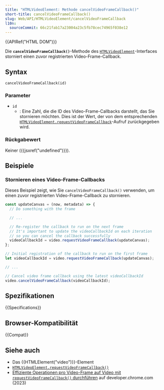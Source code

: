 ```yaml
---
title: "HTMLVideoElement: Methode cancelVideoFrameCallback()"
short-title: cancelVideoFrameCallback()
slug: Web/API/HTMLVideoElement/cancelVideoFrameCallback
l10n:
  sourceCommit: 66c21fab17a23004a23c5fb78cec74965f038e12
---
```


{{APIRef("HTML DOM")}}

Die **`cancelVideoFrameCallback()`**-Methode des [`HTMLVideoElement`](/de/docs/Web/API/HTMLVideoElement)-Interfaces storniert einen zuvor registrierten Video-Frame-Callback.

## Syntax

```js-nolint
cancelVideoFrameCallback(id)
```

### Parameter

- `id`
  - : Eine Zahl, die die ID des Video-Frame-Callbacks darstellt, das Sie stornieren möchten. Dies ist der Wert, der von dem entsprechenden [`HTMLVideoElement.requestVideoFrameCallback`](/de/docs/Web/API/HTMLVideoElement/requestVideoFrameCallback)-Aufruf zurückgegeben wird.

### Rückgabewert

Keiner ({{jsxref("undefined")}}).

## Beispiele

### Stornieren eines Video-Frame-Callbacks

Dieses Beispiel zeigt, wie Sie `cancelVideoFrameCallback()` verwenden, um einen zuvor registrierten Video-Frame-Callback zu stornieren.

```js
const updateCanvas = (now, metadata) => {
  // Do something with the frame

  // ...

  // Re-register the callback to run on the next frame
  // It's important to update the videoCallbackId on each iteration
  // so you can cancel the callback successfully
  videoCallbackId = video.requestVideoFrameCallback(updateCanvas);
};

// Initial registration of the callback to run on the first frame
let videoCallbackId = video.requestVideoFrameCallback(updateCanvas);

// ...

// Cancel video frame callback using the latest videoCallbackId
video.cancelVideoFrameCallback(videoCallbackId);
```

## Spezifikationen

{{Specifications}}

## Browser-Kompatibilität

{{Compat}}

## Siehe auch

- Das {{HTMLElement("video")}}-Element
- [`HTMLVideoElement.requestVideoFrameCallback()`](/de/docs/Web/API/HTMLVideoElement/requestVideoFrameCallback)
- [Effiziente Operationen pro Video-Frame auf Video mit `requestVideoFrameCallback()` durchführen](https://web.dev/articles/requestvideoframecallback-rvfc) auf developer.chrome.com (2023)
